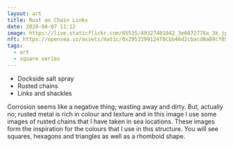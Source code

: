 ```yaml
---
layout: art
title: Rust on Chain Links
date: 2020-04-07 11:12
image: https://live.staticflickr.com/65535/49327401042_3e6072778a_3k.jpg
nft: https://opensea.io/assets/matic/0x2953399124f0cbb46d2cbacd8a89cf0599974963/48162648330355413914028108631647327469322174667090404439099707900809457958916/
tags:
  - art
  - square series
---
```

* Dockside salt spray
* Rusted chains
* Links and shackles

Corrosion seems like a negative thing; wasting away and dirty. But, actually no; rusted metal is rich in colour and texture and in this image I use some images of rusted chains that I have taken in sea locations. These images form the inspiration for the colours that I use in this structure. You will see squares, hexagons and triangles as well as a rhomboid shape.